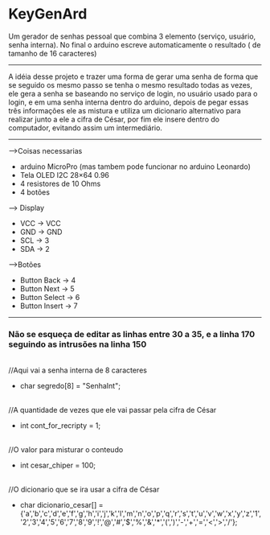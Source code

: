 # KeyGenArd
Um gerador de senhas pessoal que combina 3 elemento (serviço, usuário, senha interna). No final o arduino escreve automaticamente o resultado ( de tamanho de 16 caracteres)

<hr>

A idéia desse projeto e trazer uma forma de gerar uma senha de forma que se seguido os mesmo passo se tenha o mesmo resultado todas as vezes, ele gera a senha se baseando no serviço de login, no usuário usado para o login, e em uma senha interna dentro do arduino, depois de pegar essas três informações ele as mistura e utiliza um dicionario alternativo para realizar junto a ele a cifra de César, por fim ele insere dentro do computador, evitando assim um intermediário.

<hr>

-->Coisas necessarias
 * arduino MicroPro (mas tambem pode funcionar no arduino Leonardo)
 * Tela OLED I2C 28×64 0.96
 * 4 resistores de 10 Ohms
 * 4 botões
 
--> Display
 * VCC -> VCC
 * GND -> GND
 * SCL -> 3
 * SDA -> 2
 
-->Botões
 * Button Back -> 4
 * Button Next -> 5
 * Button Select -> 6
 * Button Insert -> 7
 
<hr>

<h3>Não se esqueça de editar as linhas entre 30 a 35, e a linha 170 seguindo as intrusões na linha 150</h3>
<br>//Aqui vai a senha interna de 8 caracteres
<ul><li>char segredo[8] = "SenhaInt";</li></ul>
<br>//A quantidade de vezes que ele vai passar pela cifra de César
<ul><li>int cont_for_recripty = 1;</li></ul>
<br>//O valor para misturar o conteudo 
<ul><li>int cesar_chiper = 100;</li></ul>
<br>//O dicionario que se ira usar a cifra de César
<ul><li>char dicionario_cesar[] = {'a','b','c','d','e','f','g','h','i','j','k','l','m','n','o','p','q','r','s','t','u','v','w','x','y','z','1','2','3','4','5','6','7','8','9','!','@','#','$','%','&','*','(',')','-','+','=','<','>','/'};</li></ul>


